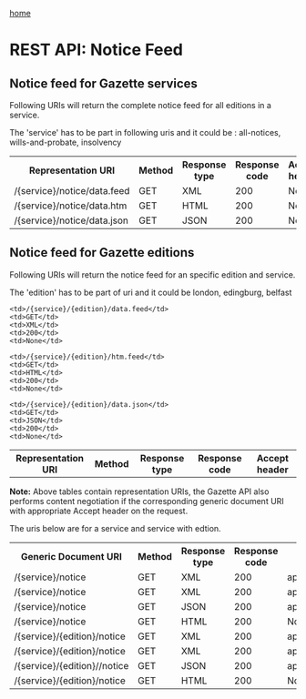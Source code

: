 [home](../home.md)


# REST API: Notice Feed #
## Notice feed for Gazette services ##
Following URIs will return the complete notice feed for all editions in a service. 

The 'service' has to be part in following uris and it could be : all-notices, wills-and-probate, insolvency

<table>
<tr>
	<th>Representation URI</th>
	<th>Method</th>
	<th>Response type</th>
	<th>Response code</th>
	<th>Accept header​</th>
</tr>
<tr>
	<td>/{service}/notice/data.feed</td>
	<td>GET</td>
	<td>XML</td>
	<td>200</td>
	<td>None</td>
</tr>
<tr>
	<td>/{service}/notice/data.htm</td>
	<td>GET</td>
	<td>HTML</td>
	<td>200</td>
	<td>None</td>	
</tr>
<tr>
	<td>/{service}/notice/data.json</td>
	<td>GET</td>
	<td>JSON</td>
	<td>200</td>
	<td>None</td>
</tr>
</table>

## Notice feed for Gazette editions ##

Following URIs will return the  notice feed for an specific  edition and service.

The 'edition' has to be part of uri and it could be london, edingburg, belfast


<table>
<tr>
	<th>Representation URI</th>
	<th>Method</th>
	<th>Response type</th>
	<th>Response code</th>
	<th>Accept header​</th>
</tr>

<tr>

	<td>/{service}/{edition}/data.feed</td>
	<td>GET</td>
	<td>XML</td>
	<td>200</td>
	<td>None</td>
</tr>

<tr>

	<td>/{service}/{edition}/htm.feed</td>
	<td>GET</td>
	<td>HTML</td>
	<td>200</td>
	<td>None</td>
</tr>

<tr>

	<td>/{service}/{edition}/data.json</td>
	<td>GET</td>
	<td>JSON</td>
	<td>200</td>
	<td>None</td>
</tr>

</table>


**Note:** 
Above tables contain representation URIs, the Gazette API also performs content negotiation if the corresponding generic document URI with appropriate Accept header on the request.


The uris below are for a service and service with edtion.

<table>
<tr>
	<th>Generic Document URI</th>
	<th>Method</th>
	<th>Response type</th>
	<th>Response code</th>
	<th>Accept header​</th>
</tr>


<tr>
	<td>/{service}/notice</td>
	<td>GET</td>
	<td>XML</td>
	<td>200</td>
	<td>application/xml</td>
</tr>
<tr>
	<td>/{service}/notice</td>
	<td>GET</td>
	<td>XML</td>
	<td>200</td>
	<td>​application/atom+xml</td>
</tr>
<tr>
	<td>/{service}/notice</td>
	<td>GET</td>
	<td>JSON</td>
	<td>200</td>
	<td>​​application/json</td>
</tr>
<tr>
	<td>/{service}/notice</td>
	<td>GET</td>
	<td>HTML</td>
	<td>200</td>
	<td>​​None</td>
</tr>	<tr>
	<td>/{service}/{edition}/notice</td>
	<td>GET</td>
	<td>XML</td>
	<td>200</td>
	<td>application/xml</td>
</tr>
<tr>
	<td>/{service}/{edition}/notice</td>
	<td>GET</td>
	<td>XML</td>
	<td>200</td>
	<td>​application/atom+xml</td>
</tr>
<tr>
	<td>/{service}/{edition}//notice</td>
	<td>GET</td>
	<td>JSON</td>
	<td>200</td>
	<td>​​application/json</td>
</tr>
<tr>
	<td>/{service}/{edition}/notice</td>
	<td>GET</td>
	<td>HTML</td>
	<td>200</td>
	<td>​​None</td>
</tr>	
</table>
